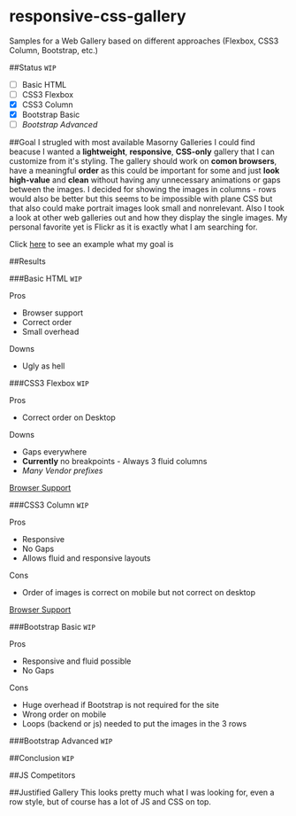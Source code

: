 # responsive-css-gallery
Samples for a Web Gallery based on different approaches (Flexbox, CSS3 Column, Bootstrap, etc.)

##Status
`WIP`

-[ ] Basic HTML
-[ ] CSS3 Flexbox
-[x] CSS3 Column
-[x] Bootstrap Basic
-[ ] *Bootstrap Advanced*

##Goal
I strugled with most available Masorny Galleries I could find beacuse I wanted a **lightweight**, **responsive**, **CSS-only** gallery that I can customize from it's styling.
The gallery should work on **comon browsers**, have a meaningful **order** as this could be important for some and just **look high-value** and **clean** without having any unnecessary animations or gaps between the images.
I decided for showing the images in columns - rows would also be better but this seems to be impossible with plane CSS but that also could make portrait images look small and nonrelevant.
Also I took a look at other web galleries out and how they display the single images. My personal favorite yet is Flickr as it is exactly what I am searching for.


Click [here](https://raw.githubusercontent.com/xremix/Responsive-Css-Gallery/master/Ascii%20Demonstration) to see an example what my goal is


##Results

###Basic HTML
`WIP`

Pros
- Browser support
- Correct order
- Small overhead

Downs
- Ugly as hell

###CSS3 Flexbox
`WIP`

Pros
- Correct order on Desktop

Downs
- Gaps everywhere
- **Currently** no breakpoints - Always 3 fluid columns
- *Many Vendor prefixes*

[Browser Support](http://caniuse.com/#search=flexbox)

###CSS3 Column
`WIP`

Pros
- Responsive
- No Gaps
- Allows fluid and responsive layouts

Cons
- Order of images is correct on mobile but not correct on desktop

[Browser Support](http://caniuse.com/#feat=multicolumn)

###Bootstrap Basic
`WIP`

Pros
- Responsive and fluid possible
- No Gaps

Cons
- Huge overhead if Bootstrap is not required for the site
- Wrong order on mobile
- Loops (backend or js) needed to put the images in the 3 rows

###Bootstrap Advanced
`WIP`

##Conclusion
`WIP`

##JS Competitors

##Justified Gallery
This looks pretty much what I was looking for, even a row style, but of course has a lot of JS and CSS on top.